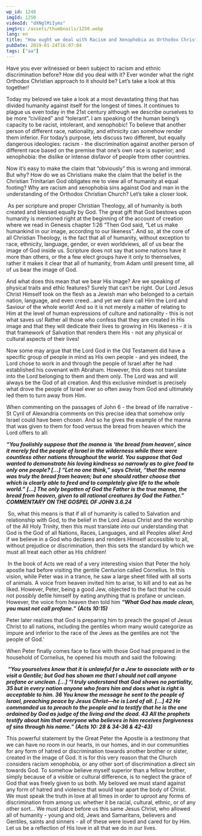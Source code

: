 ```yaml
---
wp_id: 1248
imgId: 1250
videoId: "dXNglMiIyms"
imgSrc: /assets/thumbnails/1250.webp
lang: en
title: "How ought we deal with Racism and Xenophobia as Orthodox Christians?"
pubDate: 2019-01-24T16:07:04
tags: ["aa"]
---
```


<p>Have you ever witnessed or been subject to racism and ethnic discrimination before? How did you deal with it? Ever wonder what the right Orthodox Christian approach to it should be? Let’s take a look at this together!<span data-ccp-props="{&quot;201341983&quot;:0,&quot;335559739&quot;:160,&quot;335559740&quot;:259}"> </span></p>
<p>Today my beloved we take a look at a most devastating thing that has divided humanity against itself for the longest of times. It continues to plague us even today in the 21<span data-fontsize="11">st</span> century although we describe ourselves to be more “civilized” and “tolerant”. I am speaking of the human being’s capacity to be racist, intolerant, and xenophobic! To believe that another person of different race, nationality, and ethnicity can somehow render them inferior. For today’s purpose, lets discuss two different, but equally dangerous ideologies: racism - the discrimination against another person of different race based on the premise that one’s own race is superior; and xenophobia: the dislike or intense disfavor of people from other countries. <span data-ccp-props="{&quot;201341983&quot;:0,&quot;335559739&quot;:160,&quot;335559740&quot;:259}"> </span></p>
<p>Now it’s easy to make the claim that “obviously” this is wrong and immoral. But why? How do we as Christians make the claim that the belief in the Christian Trinitarian God obligates me to view all of humanity at equal footing? Why are racism and xenophobia sins against God and man in the understanding of the Orthodox Christian Church? Let’s take a closer look. <span data-ccp-props="{&quot;201341983&quot;:0,&quot;335559739&quot;:160,&quot;335559740&quot;:259}"> </span></p>
<p><span data-ccp-props="{&quot;201341983&quot;:0,&quot;335559739&quot;:160,&quot;335559740&quot;:259}"> </span>As per scripture and proper Christian Theology, all of humanity is both created and blessed equally by God. The great gift that God bestows upon humanity is mentioned right at the beginning of the account of creation where we read in Genesis chapter 1:26 “Then God said, “Let us make humankind in our image, according to our likeness”. And so, at the core of all Christian Theology, is the fact that all of humanity, without exception to race, ethnicity, language, gender, or even worldviews, all of us bear the image of God inside us. Scripture does not say that some nations have it more than others, or the a few elect groups have it only to themselves, rather it makes it clear that all of humanity, from Adam until present time, all of us bear the image of God. <span data-ccp-props="{&quot;201341983&quot;:0,&quot;335559739&quot;:160,&quot;335559740&quot;:259}"> </span></p>
<p>And what does this mean that we bear His image? Are we speaking of physical traits and ethic features? Surely that can’t be right. Our Lord Jesus Christ Himself took on the flesh as a Jewish man who belonged to a certain nation, language, and even creed…and yet we dare call Him the Lord and Saviour of the whole world! And so it is not merely a matter of relating to Him at the level of human expressions of culture and nationality - this is not what saves us! Rather all those who confess that they are created in His image and that they will dedicate their lives to growing in His likeness - it is that framework of Salvation that renders them His - not any physical or cultural aspects of their lives! <span data-ccp-props="{&quot;201341983&quot;:0,&quot;335559739&quot;:160,&quot;335559740&quot;:259}"> </span></p>
<p>Now some may argue that the Lord God in the Old Testament did have a specific group of people in mind as His own people - and yes indeed, the Lord chose to work in and through the people of Israel after he had established his covenant with Abraham. However, this does not translate into the Lord belonging to them and them only. The Lord was and will always be the God of all creation. And this exclusive mindset is precisely what drove the people of Israel ever so often away from God and ultimately led them to turn away from Him. <span data-ccp-props="{&quot;201341983&quot;:0,&quot;335559739&quot;:160,&quot;335559740&quot;:259}"> </span></p>
<p>When commenting on the passages of John 6 - the bread of life narrative - St Cyril of Alexandria comments on this precise idea that somehow only Israel could have been chosen. And so he gives the example of the manna that was given to them for food versus the bread from heaven which the Lord offers to all: <span data-ccp-props="{&quot;201341983&quot;:0,&quot;335559739&quot;:160,&quot;335559740&quot;:259}"> </span></p>
<p><b><i>“</i></b><b><i>You foolishly suppose that the manna is </i></b><b><i>‘</i></b><b><i>the bread from heaven</i></b><b><i>’</i></b><b><i>, since it merely fed the people of Israel in the wilderness while there were countless other nations throughout the world. You suppose that God wanted to demonstrate his loving kindness so narrowly as to give food to only one people?</i></b><b><i> [</i></b><b><i>…</i></b><b><i>]</i></b> <b><i>“</i></b><b><i>Let no one think,</i></b><b><i>”</i></b><b><i> says Christ, </i></b><b><i>“</i></b><b><i>that the manna was truly the bread from heaven; but one should rather choose that which is clearly able to feed and to completely give life to the whole world.</i></b><b><i>”</i></b> <b><i>[</i></b><b><i>…</i></b><b><i>]</i></b><b><i> The only begotten of God the Father is the true manna, the bread from heaven, given to all rational creatures by God the Father.</i></b><b><i>”</i></b><b><i> COMMENTARY ON THE GOSPEL OF JOHN 3.6.24</i></b><b><i> </i></b><span data-ccp-props="{&quot;201341983&quot;:0,&quot;335559739&quot;:160,&quot;335559740&quot;:259}"> </span></p>
<p><span data-ccp-props="{&quot;201341983&quot;:0,&quot;335559739&quot;:160,&quot;335559740&quot;:259}"> </span>So, what this means is that if all of humanity is called to Salvation and relationship with God, to the belief in the Lord Jesus Christ and the worship of the All Holy Trinity, then this must translate into our understanding that God is the God of all Nations, Races, Languages, and all Peoples alike! And if we believe in a God who declares and renders Himself accessible to all, without prejudice or discrimination, then this sets the standard by which we must all treat each other as His children! <span data-ccp-props="{&quot;201341983&quot;:0,&quot;335559739&quot;:160,&quot;335559740&quot;:259}"> </span></p>
<p><span data-ccp-props="{&quot;201341983&quot;:0,&quot;335559739&quot;:160,&quot;335559740&quot;:259}"> </span>In the book of Acts we read of a very interesting vision that Peter the holy apostle had before visiting the gentile Centurion called Cornelius. In this vision, while Peter was in a trance, he saw a large sheet filled with all sorts of animals. A voice from heaven invited him to arise, to kill and to eat as he liked. However, Peter, being a good Jew, objected to the fact that he could not possibly defile himself by eating anything that is profane or unclean. However, the voice from heaven then told him <b><i>“What God has made clean, you must not call profane.”</i></b> <b><i>(Acts 10:15) </i></b><span data-ccp-props="{&quot;201341983&quot;:0,&quot;335559739&quot;:160,&quot;335559740&quot;:259}"> </span></p>
<p>Peter later realizes that God is preparing him to preach the gospel of Jesus Christ to all nations, including the gentiles whom many would categorize as impure and inferior to the race of the Jews as the gentiles are not ‘the people of God.’ <span data-ccp-props="{&quot;201341983&quot;:0,&quot;335559739&quot;:160,&quot;335559740&quot;:259}"> </span></p>
<p>When Peter finally comes face to face with those God had prepared in the household of Cornelius, he opened his mouth and said the following: <span data-ccp-props="{&quot;201341983&quot;:0,&quot;335559739&quot;:160,&quot;335559740&quot;:259}"> </span></p>
<p><span data-ccp-props="{&quot;201341983&quot;:0,&quot;335559739&quot;:160,&quot;335559740&quot;:259}"> </span><b><i>“You yourselves know that it is unlawful for a Jew to associate with or to visit a Gentile; but God has shown me that I should not call anyone profane or unclean.</i></b><b><i> […] </i></b><b><i>“I truly understand that God shows no partiality, 35 but in every nation anyone who fears him and does what is right is acceptable to him. 36 You know the message he sent to the people of Israel, preaching peace by Jesus Christ—he is Lord of all. </i></b><b><i>[…]</i></b><b><i> 42 He commanded us to preach to the people and to testify that he is the one ordained by God as judge of the living and the dead. 43 All the prophets testify about him that everyone who believes in him receives forgiveness of sins through his name.”</i></b><b><i> (Acts 10: 28 &amp; 34-36 &amp; 42-43) </i></b><span data-ccp-props="{&quot;201341983&quot;:0,&quot;335559739&quot;:160,&quot;335559740&quot;:259}"> </span></p>
<p>This powerful statement by the Great Peter the Apostle is a testimony that we can have no room in our hearts, in our homes, and in our communities for any form of hatred or discrimination towards another brother or sister, created in the image of God. It is for this very reason that the Church considers racism xenophobia, or any other sort of discrimination a direct sin towards God. To somehow believe myself superior than a fellow brother, simply because of a visible or cultural difference, is to neglect the grace of God that was freely given to us both. My beloved we must stand against any form of hatred and violence that would tear apart the body of Christ. We must speak the truth in love at all times in order to uproot any forms of discrimination from among us: whether it be racial, cultural, ethnic, or of any other sort… We must place before us this same Jesus Christ, who allowed all of humanity - young and old, Jews and Samaritans, believers and Gentiles, saints and sinners - all of these were loved and cared for by Him. Let us be a reflection of His love in all that we do in our lives.   <span data-ccp-props="{&quot;201341983&quot;:0,&quot;335559739&quot;:160,&quot;335559740&quot;:259}"> </span></p>
